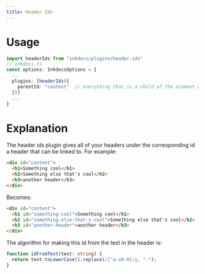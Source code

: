 ```yaml
---
title: Header Ids
---
```


# Usage

```ts
import headerIds from "inkdocs/plugins/header-ids"
// inkdocs.ts
const options: InkdocsOptions = {
  ...
  plugins: [headerIds({
    parentId: "content"  // everything that is a child of the element with this id will get an id corresponding to their header.
  })]
  ...
}
```

# Explanation

The header ids plugin gives all of your headers under the corresponding id a header that can be linked to. For example:

```html
<div id="content">
  <h1>Something cool</h1>
  <h2>Something else that's cool</h2>
  <h3>another header</h3>
</div>
```

Becomes:

```html
<div id="content">
  <h1 id="something-cool">Something cool</h1>
  <h2 id="something-else-that-s-cool">Something else that's cool</h2>
  <h3 id="another-header">another header</h3>
</div>
```

The algorithm for making this id from the text in the header is:

```ts
function idFromText(text: string) {
  return text.toLowerCase().replace(/[^a-z0-9]/g, "-");
}
```
